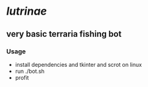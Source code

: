 # *lutrinae*

## very basic terraria fishing bot

### Usage
- install dependencies and tkinter and scrot on linux
- run ./bot.sh
- profit

